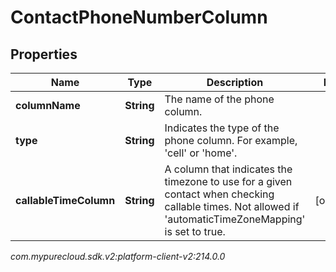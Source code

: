 # ContactPhoneNumberColumn


## Properties

| Name | Type | Description | Notes |
| ------------ | ------------- | ------------- | ------------- |
| **columnName** | **String** | The name of the phone column. |  |
| **type** | **String** | Indicates the type of the phone column. For example, 'cell' or 'home'. |  |
| **callableTimeColumn** | **String** | A column that indicates the timezone to use for a given contact when checking callable times. Not allowed if 'automaticTimeZoneMapping' is set to true. |  [optional] |




_com.mypurecloud.sdk.v2:platform-client-v2:214.0.0_
